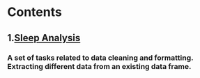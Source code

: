 # Contents

## 1.[Sleep Analysis](https://github.com/itztazma8/Notebooks/tree/main/Sleep_Analysis)
### A set of tasks related to data cleaning and formatting. Extracting different data from an existing data frame. 

